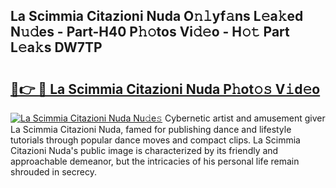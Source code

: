 ## La Scimmia Citazioni Nuda O𝚗𝚕yf𝚊ns L𝚎a𝚔ed N𝚞𝚍es - Part-H40 P𝚑𝚘tos Vi𝚍𝚎o - H𝚘𝚝 Part L𝚎a𝚔s DW7TP

# <h2><a href="http://kf69j7g.oniu.top/?m=La+Scimmia+Citazioni+Nuda">🔗👉 🔴 La Scimmia Citazioni Nuda P𝚑ot𝚘𝚜 V𝚒d𝚎o</a></h2>

[![La Scimmia Citazioni Nuda Nu𝚍e𝚜](https://i.imgur.com/0qMVB7G.gif)](http://kf69j7g.oniu.top/?m=La+Scimmia+Citazioni+Nuda)
Cybernetic artist and amusement giver La Scimmia Citazioni Nuda, famed for publishing dance and lifestyle tutorials through popular dance moves and compact clips. La Scimmia Citazioni Nuda's public image is characterized by its friendly and approachable demeanor, but the intricacies of his personal life remain shrouded in secrecy.  
